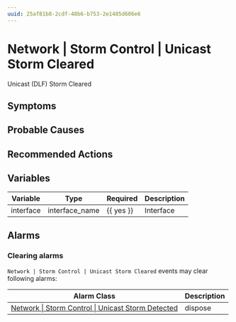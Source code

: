 ```yaml
---
uuid: 25af81b8-2cdf-48b6-b753-2e1485d606e6
---
```

# Network | Storm Control | Unicast Storm Cleared

Unicast (DLF) Storm Cleared

## Symptoms

## Probable Causes

## Recommended Actions

## Variables

Variable | Type | Required | Description
--- | --- | --- | ---
interface | interface_name | {{ yes }} | Interface

## Alarms

### Clearing alarms

`Network | Storm Control | Unicast Storm Cleared` events may clear following alarms:

Alarm Class | Description
--- | ---
[Network \| Storm Control \| Unicast Storm Detected](../../../alarm-classes/network/storm-control/unicast-storm-detected.md) | dispose
